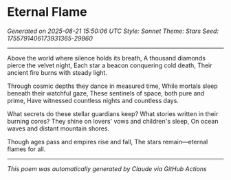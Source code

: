 # Eternal Flame

*Generated on 2025-08-21 15:50:06 UTC*
*Style: Sonnet*
*Theme: Stars*
*Seed: 1755791406173931365-29860*

---

Above the world where silence holds its breath,
A thousand diamonds pierce the velvet night,
Each star a beacon conquering cold death,
Their ancient fire burns with steady light.

Through cosmic depths they dance in measured time,
While mortals sleep beneath their watchful gaze,
These sentinels of space, both pure and prime,
Have witnessed countless nights and countless days.

What secrets do these stellar guardians keep?
What stories written in their burning cores?
They shine on lovers' vows and children's sleep,
On ocean waves and distant mountain shores.

Though ages pass and empires rise and fall,
The stars remain—eternal flames for all.

---

*This poem was automatically generated by Claude via GitHub Actions*